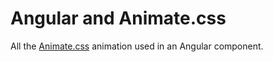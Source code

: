 # Angular and Animate.css

All the [Animate.css](https://daneden.github.io/animate.css/) animation used in an Angular component.
